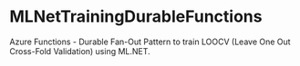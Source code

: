 # MLNetTrainingDurableFunctions
Azure Functions - Durable Fan-Out Pattern to train LOOCV (Leave One Out Cross-Fold Validation) using ML.NET.
